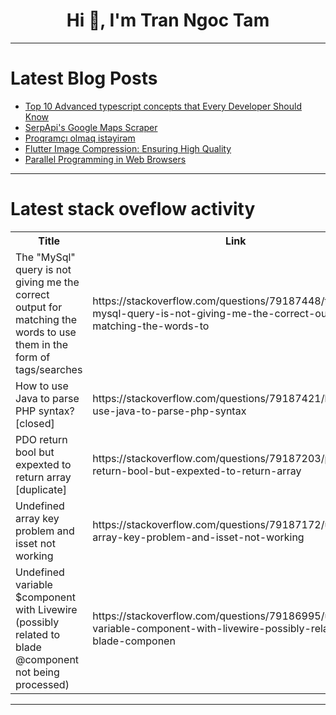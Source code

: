 <h1 align="center">Hi 👋, I'm Tran Ngoc Tam</h1>

---

# Latest Blog Posts 
<!-- BLOG-POST-LIST:START -->
- [Top 10 Advanced typescript concepts that Every Developer Should Know](https://dev.to/niharikaa/top-10-advanced-typescript-concepts-that-every-developer-should-know-4kg4)
- [SerpApi&#39;s Google Maps Scraper](https://dev.to/terrytanys/serpapis-google-maps-scraper-4cl0)
- [Proqramçı olmaq istəyirəm](https://dev.to/karimaze/proqramci-olmaq-istyirm-1opg)
- [Flutter Image Compression: Ensuring High Quality](https://dev.to/tentanganak/flutter-image-compression-ensuring-high-quality-25m1)
- [Parallel Programming in Web Browsers](https://dev.to/nozibul_islam_113b1d5334f/parallel-programming-in-web-browsers-8p4)
<!-- BLOG-POST-LIST:END -->

---

# Latest stack oveflow activity
<table>
  <tr><th>Title</th><th>Link</th></tr>
  <!-- STACKOVERFLOW:START --><tr><td>The &quot;MySql&quot; query is not giving me the correct output for matching the words to use them in the form of tags/searches</td><td>https://stackoverflow.com/questions/79187448/the-mysql-query-is-not-giving-me-the-correct-output-for-matching-the-words-to</td></tr><tr><td>How to use Java to parse PHP syntax? [closed]</td><td>https://stackoverflow.com/questions/79187421/how-to-use-java-to-parse-php-syntax</td></tr><tr><td>PDO return bool but expexted to return array [duplicate]</td><td>https://stackoverflow.com/questions/79187203/pdo-return-bool-but-expexted-to-return-array</td></tr><tr><td>Undefined array key problem and isset not working</td><td>https://stackoverflow.com/questions/79187172/undefined-array-key-problem-and-isset-not-working</td></tr><tr><td>Undefined variable $component with Livewire &lpar;possibly related to blade @component not being processed&rpar;</td><td>https://stackoverflow.com/questions/79186995/undefined-variable-component-with-livewire-possibly-related-to-blade-componen</td></tr><!-- STACKOVERFLOW:END -->
</table>

---


